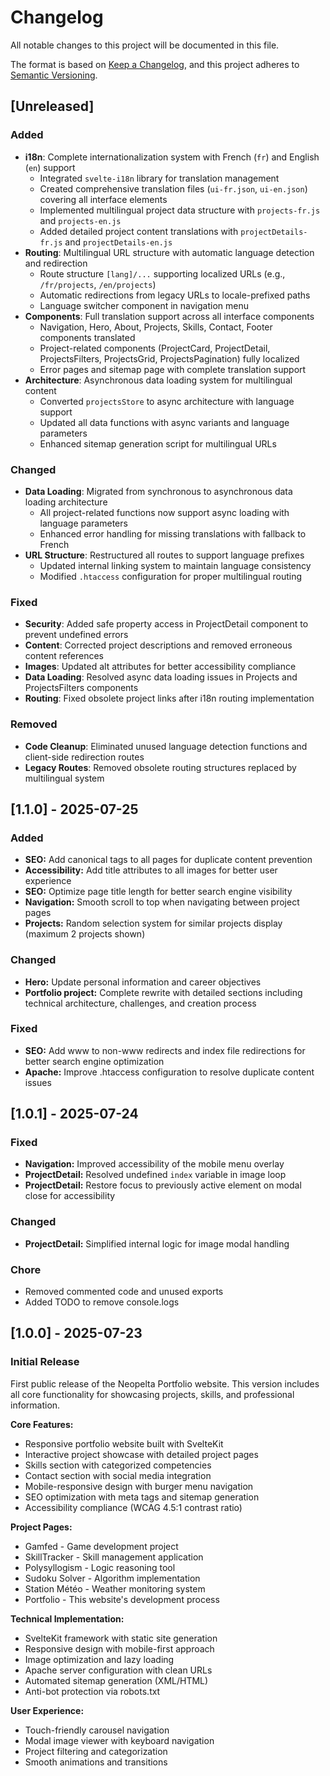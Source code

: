 # Changelog

All notable changes to this project will be documented in this file.

The format is based on [Keep a Changelog](https://keepachangelog.com/en/1.0.0/),
and this project adheres to [Semantic Versioning](https://semver.org/spec/v2.0.0.html).

## [Unreleased]

### Added

- **i18n**: Complete internationalization system with French (`fr`) and English (`en`) support
  - Integrated `svelte-i18n` library for translation management
  - Created comprehensive translation files (`ui-fr.json`, `ui-en.json`) covering all interface elements
  - Implemented multilingual project data structure with `projects-fr.js` and `projects-en.js`
  - Added detailed project content translations with `projectDetails-fr.js` and `projectDetails-en.js`
- **Routing**: Multilingual URL structure with automatic language detection and redirection
  - Route structure `[lang]/...` supporting localized URLs (e.g., `/fr/projects`, `/en/projects`)
  - Automatic redirections from legacy URLs to locale-prefixed paths
  - Language switcher component in navigation menu
- **Components**: Full translation support across all interface components
  - Navigation, Hero, About, Projects, Skills, Contact, Footer components translated
  - Project-related components (ProjectCard, ProjectDetail, ProjectsFilters, ProjectsGrid, ProjectsPagination) fully localized
  - Error pages and sitemap page with complete translation support
- **Architecture**: Asynchronous data loading system for multilingual content
  - Converted `projectsStore` to async architecture with language support
  - Updated all data functions with async variants and language parameters
  - Enhanced sitemap generation script for multilingual URLs

### Changed

- **Data Loading**: Migrated from synchronous to asynchronous data loading architecture
  - All project-related functions now support async loading with language parameters
  - Enhanced error handling for missing translations with fallback to French
- **URL Structure**: Restructured all routes to support language prefixes
  - Updated internal linking system to maintain language consistency
  - Modified `.htaccess` configuration for proper multilingual routing

### Fixed

- **Security**: Added safe property access in ProjectDetail component to prevent undefined errors
- **Content**: Corrected project descriptions and removed erroneous content references
- **Images**: Updated alt attributes for better accessibility compliance
- **Data Loading**: Resolved async data loading issues in Projects and ProjectsFilters components
- **Routing**: Fixed obsolete project links after i18n routing implementation

### Removed

- **Code Cleanup**: Eliminated unused language detection functions and client-side redirection routes
- **Legacy Routes**: Removed obsolete routing structures replaced by multilingual system

## [1.1.0] - 2025-07-25

### Added

- **SEO:** Add canonical tags to all pages for duplicate content prevention
- **Accessibility:** Add title attributes to all images for better user experience
- **SEO:** Optimize page title length for better search engine visibility
- **Navigation:** Smooth scroll to top when navigating between project pages
- **Projects:** Random selection system for similar projects display (maximum 2 projects shown)

### Changed

- **Hero:** Update personal information and career objectives
- **Portfolio project:** Complete rewrite with detailed sections including technical architecture, challenges, and creation process

### Fixed

- **SEO:** Add www to non-www redirects and index file redirections for better search engine optimization
- **Apache:** Improve .htaccess configuration to resolve duplicate content issues

## [1.0.1] - 2025-07-24

### Fixed

- **Navigation:** Improved accessibility of the mobile menu overlay
- **ProjectDetail:** Resolved undefined `index` variable in image loop
- **ProjectDetail:** Restore focus to previously active element on modal close for accessibility

### Changed

- **ProjectDetail:** Simplified internal logic for image modal handling

### Chore

- Removed commented code and unused exports
- Added TODO to remove console.logs

## [1.0.0] - 2025-07-23

### Initial Release

First public release of the Neopelta Portfolio website. This version includes all core functionality for showcasing projects, skills, and professional information.

**Core Features:**

- Responsive portfolio website built with SvelteKit
- Interactive project showcase with detailed project pages
- Skills section with categorized competencies
- Contact section with social media integration
- Mobile-responsive design with burger menu navigation
- SEO optimization with meta tags and sitemap generation
- Accessibility compliance (WCAG 4.5:1 contrast ratio)

**Project Pages:**

- Gamfed - Game development project
- SkillTracker - Skill management application
- Polysyllogism - Logic reasoning tool
- Sudoku Solver - Algorithm implementation
- Station Météo - Weather monitoring system
- Portfolio - This website's development process

**Technical Implementation:**

- SvelteKit framework with static site generation
- Responsive design with mobile-first approach
- Image optimization and lazy loading
- Apache server configuration with clean URLs
- Automated sitemap generation (XML/HTML)
- Anti-bot protection via robots.txt

**User Experience:**

- Touch-friendly carousel navigation
- Modal image viewer with keyboard navigation
- Project filtering and categorization
- Smooth animations and transitions
